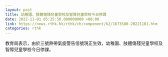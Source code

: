 ```yaml
---
layout: post
title: 幼稚園、肢體傷殘兒童學校及智障兒童學校今日停課
date: 2022-11-01 05:25:50.000000000 +08:00
link: https://news.rthk.hk/rthk/ch/component/k2/1673580-20221101.htm
categories: rthk
---
```


教育局表示，由於三號熱帶氣旋警告信號現正生效，幼稚園、肢體傷殘兒童學校及智障兒童學校今日停課。

